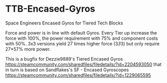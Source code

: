 # TTB-Encased-Gyros
Space Engineers Encased Gyros for Tiered Tech Blocks

Force and power is in line with default Gyros.
Every Tier up increase the force with 100%, the power requirement with 75% and component costs with 50%.
3x3 versions yield 27 times higher force (3*3*3) but only require 27*57% more power.

This is a bugfix for Dezzie9889's Tiered Encased Gyros
https://steamcommunity.com/sharedfiles/filedetails/?id=2204593050
that in turn is based on Sandflakes's SF - Encased Gyroscopes
https://steamcommunity.com/sharedfiles/filedetails/?id=1229065595
